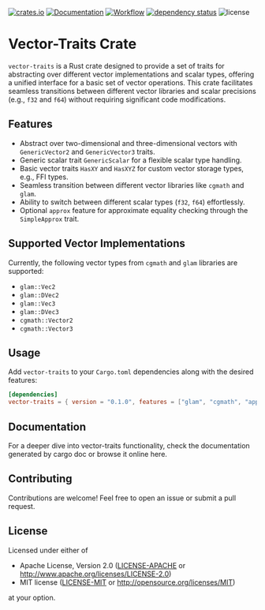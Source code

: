 [![crates.io](https://img.shields.io/crates/v/vector-traits.svg)](https://crates.io/crates/vector-traits)
[![Documentation](https://docs.rs/vector-traits/badge.svg)](https://docs.rs/vector-traits)
[![Workflow](https://github.com/eadf/vector-traits/workflows/Rust/badge.svg)](https://github.com/eadf/vector-traits/workflows/Rust/badge.svg)
[![dependency status](https://deps.rs/crate/vector-traits/0.1.0/status.svg)](https://deps.rs/crate/vector-traits/0.1.0)
![license](https://img.shields.io/crates/l/vector-traits)

# Vector-Traits Crate

`vector-traits` is a Rust crate designed to provide a set of traits for abstracting over different vector 
implementations and scalar types, offering a unified interface for a basic set of vector operations. This crate facilitates 
seamless transitions between different vector libraries and scalar precisions (e.g., `f32` and `f64`) without 
requiring significant code modifications.

## Features

- Abstract over two-dimensional and three-dimensional vectors with `GenericVector2` and `GenericVector3` traits.
- Generic scalar trait `GenericScalar` for a flexible scalar type handling.
- Basic vector traits `HasXY` and `HasXYZ` for custom vector storage types, e.g., FFI types.
- Seamless transition between different vector libraries like `cgmath` and `glam`.
- Ability to switch between different scalar types (`f32`, `f64`) effortlessly.
- Optional `approx` feature for approximate equality checking through the `SimpleApprox` trait.

## Supported Vector Implementations

Currently, the following vector types from `cgmath` and `glam` libraries are supported:

- `glam::Vec2`
- `glam::DVec2`
- `glam::Vec3`
- `glam::DVec3`
- `cgmath::Vector2`
- `cgmath::Vector3`

## Usage

Add `vector-traits` to your `Cargo.toml` dependencies along with the desired features:

```toml
[dependencies]
vector-traits = { version = "0.1.0", features = ["glam", "cgmath", "approx"] }  # only use what you need
```

## Documentation

For a deeper dive into vector-traits functionality, check the documentation generated by cargo doc or browse it online here.

## Contributing

Contributions are welcome! Feel free to open an issue or submit a pull request.

## License

Licensed under either of

* Apache License, Version 2.0 ([LICENSE-APACHE](LICENSE-APACHE)
  or http://www.apache.org/licenses/LICENSE-2.0)
* MIT license ([LICENSE-MIT](LICENSE-MIT)
  or http://opensource.org/licenses/MIT)

at your option.
